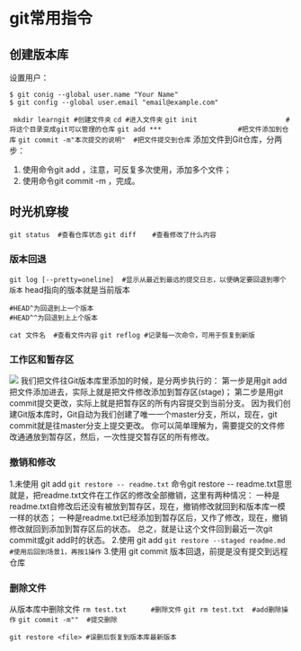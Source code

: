 # git常用指令
## 创建版本库
设置用户：
```git
$ git conig --global user.name "Your Name"
$ git config --global user.email "email@example.com"
```
` mkdir learngit #创建文件夹`
`cd #进入文件夹`
`git init                      #将这个目录变成git可以管理的仓库`
`git add ***                   #把文件添加到仓库`
`git commit -m"本次提交的说明"  #把文件提交到仓库`
添加文件到Git仓库，分两步：
1. 使用命令git add <file>，注意，可反复多次使用，添加多个文件；
2. 使用命令git commit -m <message>，完成。

## 时光机穿梭
`git status  #查看仓库状态`
`git diff    #查看修改了什么内容`
### 版本回退
`git log [--pretty=oneline]  #显示从最近到最远的提交日志，以便确定要回退到哪个版本`
head指向的版本就是当前版本
```git reset --hard commit_id  #回退到commit--id这个版本
#HEAD^为回退到上一个版本
#HEAD^^为回退到上上个版本
```
`cat 文件名  #查看文件内容`
`git reflog #记录每一次命令，可用于恢复到新版`
### 工作区和暂存区
![](D:\git\0.jfif)
我们把文件往Git版本库里添加的时候，是分两步执行的：
第一步是用git add把文件添加进去，实际上就是把文件修改添加到暂存区(stage)；
第二步是用git commit提交更改，实际上就是把暂存区的所有内容提交到当前分支。
因为我们创建Git版本库时，Git自动为我们创建了唯一一个master分支，所以，现在，git commit就是往master分支上提交更改。
你可以简单理解为，需要提交的文件修改通通放到暂存区，然后，一次性提交暂存区的所有修改。
### 撤销和修改
1.未使用 git add
`git restore -- readme.txt`
命令git restore -- readme.txt意思就是，把readme.txt文件在工作区的修改全部撤销，这里有两种情况：
一种是readme.txt自修改后还没有被放到暂存区，现在，撤销修改就回到和版本库一模一样的状态；
一种是readme.txt已经添加到暂存区后，又作了修改，现在，撤销修改就回到添加到暂存区后的状态。
总之，就是让这个文件回到最近一次git commit或git add时的状态。
2.使用 git add
`git restore --staged readme.md #使用后回到场景1，再按1操作`
3.使用 git commit
版本回退，前提是没有提交到远程仓库
### 删除文件
从版本库中删除文件
`rm test.txt      #删除文件`
`git rm test.txt  #add删除操作`
`git commit -m""  #提交删除`

`git restore <file> #误删后恢复到版本库最新版本`
